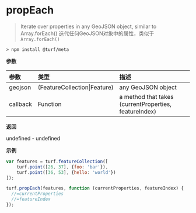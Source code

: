 # propEach

> Iterate over properties in any GeoJSON object, similar to Array.forEach()
> 迭代任何GeoJSON对象中的属性，类似于`Array.forEach()`

```text
> npm install @turf/meta
```

**参数**

| 参数     | 类型                         | 描述                                                  |
| :------- | :--------------------------- | :---------------------------------------------------- |
| geojson  | (FeatureCollection\|Feature) | any GeoJSON object                                    |
| callback | Function                     | a method that takes (currentProperties, featureIndex) |

**返回**

undefined - undefined

**示例**

```js
var features = turf.featureCollection([
    turf.point([26, 37], {foo: 'bar'}),
    turf.point([36, 53], {hello: 'world'})
]);

turf.propEach(features, function (currentProperties, featureIndex) {
  //=currentProperties
  //=featureIndex
});
```
